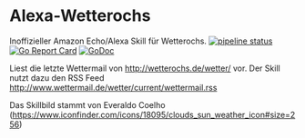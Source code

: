 # Alexa-Wetterochs
Inoffizieller Amazon Echo/Alexa Skill für Wetterochs. [![pipeline status](https://gitlab.com/waringer/Alexa-Wetterochs/badges/master/pipeline.svg)](https://gitlab.com/waringer/Alexa-Wetterochs/commits/master) [![Go Report Card](https://goreportcard.com/badge/gitlab.com/waringer/Alexa-Wetterochs)](https://goreportcard.com/report/gitlab.com/waringer/Alexa-Wetterochs) [![GoDoc](https://godoc.org/gitlab.com/waringer/Alexa-Wetterochs?status.svg)](https://godoc.org/gitlab.com/waringer/Alexa-Wetterochs)

Liest die letzte Wettermail von http://wetterochs.de/wetter/ vor.
Der Skill nutzt dazu den RSS Feed http://www.wettermail.de/wetter/current/wettermail.rss

Das Skillbild stammt von Everaldo Coelho (https://www.iconfinder.com/icons/18095/clouds_sun_weather_icon#size=256)


